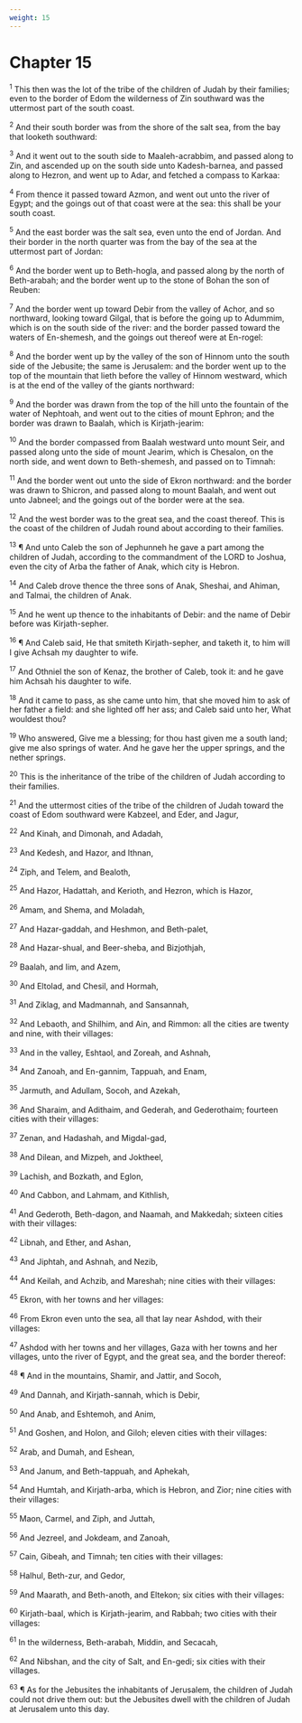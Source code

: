 ```yaml
---
weight: 15
---
```


# Chapter 15

<sup>1</sup> This then was the lot of the tribe of the children of Judah by their families; even to the border of Edom the wilderness of Zin southward was the uttermost part of the south coast. 

<sup>2</sup> And their south border was from the shore of the salt sea, from the bay that looketh southward: 

<sup>3</sup> And it went out to the south side to Maaleh-acrabbim, and passed along to Zin, and ascended up on the south side unto Kadesh-barnea, and passed along to Hezron, and went up to Adar, and fetched a compass to Karkaa: 

<sup>4</sup> From thence it passed toward Azmon, and went out unto the river of Egypt; and the goings out of that coast were at the sea: this shall be your south coast. 

<sup>5</sup> And the east border was the salt sea, even unto the end of Jordan. And their border in the north quarter was from the bay of the sea at the uttermost part of Jordan: 

<sup>6</sup> And the border went up to Beth-hogla, and passed along by the north of Beth-arabah; and the border went up to the stone of Bohan the son of Reuben: 

<sup>7</sup> And the border went up toward Debir from the valley of Achor, and so northward, looking toward Gilgal, that is before the going up to Adummim, which is on the south side of the river: and the border passed toward the waters of En-shemesh, and the goings out thereof were at En-rogel: 

<sup>8</sup> And the border went up by the valley of the son of Hinnom unto the south side of the Jebusite; the same is Jerusalem: and the border went up to the top of the mountain that lieth before the valley of Hinnom westward, which is at the end of the valley of the giants northward: 

<sup>9</sup> And the border was drawn from the top of the hill unto the fountain of the water of Nephtoah, and went out to the cities of mount Ephron; and the border was drawn to Baalah, which is Kirjath-jearim: 

<sup>10</sup> And the border compassed from Baalah westward unto mount Seir, and passed along unto the side of mount Jearim, which is Chesalon, on the north side, and went down to Beth-shemesh, and passed on to Timnah: 

<sup>11</sup> And the border went out unto the side of Ekron northward: and the border was drawn to Shicron, and passed along to mount Baalah, and went out unto Jabneel; and the goings out of the border were at the sea. 

<sup>12</sup> And the west border was to the great sea, and the coast thereof. This is the coast of the children of Judah round about according to their families. 

<sup>13</sup> ¶ And unto Caleb the son of Jephunneh he gave a part among the children of Judah, according to the commandment of the LORD to Joshua, even the city of Arba the father of Anak, which city is Hebron. 

<sup>14</sup> And Caleb drove thence the three sons of Anak, Sheshai, and Ahiman, and Talmai, the children of Anak. 

<sup>15</sup> And he went up thence to the inhabitants of Debir: and the name of Debir before was Kirjath-sepher. 

<sup>16</sup> ¶ And Caleb said, He that smiteth Kirjath-sepher, and taketh it, to him will I give Achsah my daughter to wife. 

<sup>17</sup> And Othniel the son of Kenaz, the brother of Caleb, took it: and he gave him Achsah his daughter to wife. 

<sup>18</sup> And it came to pass, as she came unto him, that she moved him to ask of her father a field: and she lighted off her ass; and Caleb said unto her, What wouldest thou? 

<sup>19</sup> Who answered, Give me a blessing; for thou hast given me a south land; give me also springs of water. And he gave her the upper springs, and the nether springs. 

<sup>20</sup> This is the inheritance of the tribe of the children of Judah according to their families. 

<sup>21</sup> And the uttermost cities of the tribe of the children of Judah toward the coast of Edom southward were Kabzeel, and Eder, and Jagur, 

<sup>22</sup> And Kinah, and Dimonah, and Adadah, 

<sup>23</sup> And Kedesh, and Hazor, and Ithnan, 

<sup>24</sup> Ziph, and Telem, and Bealoth, 

<sup>25</sup> And Hazor, Hadattah, and Kerioth, and Hezron, which is Hazor, 

<sup>26</sup> Amam, and Shema, and Moladah, 

<sup>27</sup> And Hazar-gaddah, and Heshmon, and Beth-palet, 

<sup>28</sup> And Hazar-shual, and Beer-sheba, and Bizjothjah, 

<sup>29</sup> Baalah, and Iim, and Azem, 

<sup>30</sup> And Eltolad, and Chesil, and Hormah, 

<sup>31</sup> And Ziklag, and Madmannah, and Sansannah, 

<sup>32</sup> And Lebaoth, and Shilhim, and Ain, and Rimmon: all the cities are twenty and nine, with their villages: 

<sup>33</sup> And in the valley, Eshtaol, and Zoreah, and Ashnah, 

<sup>34</sup> And Zanoah, and En-gannim, Tappuah, and Enam, 

<sup>35</sup> Jarmuth, and Adullam, Socoh, and Azekah, 

<sup>36</sup> And Sharaim, and Adithaim, and Gederah, and Gederothaim; fourteen cities with their villages: 

<sup>37</sup> Zenan, and Hadashah, and Migdal-gad, 

<sup>38</sup> And Dilean, and Mizpeh, and Joktheel, 

<sup>39</sup> Lachish, and Bozkath, and Eglon, 

<sup>40</sup> And Cabbon, and Lahmam, and Kithlish, 

<sup>41</sup> And Gederoth, Beth-dagon, and Naamah, and Makkedah; sixteen cities with their villages: 

<sup>42</sup> Libnah, and Ether, and Ashan, 

<sup>43</sup> And Jiphtah, and Ashnah, and Nezib, 

<sup>44</sup> And Keilah, and Achzib, and Mareshah; nine cities with their villages: 

<sup>45</sup> Ekron, with her towns and her villages: 

<sup>46</sup> From Ekron even unto the sea, all that lay near Ashdod, with their villages: 

<sup>47</sup> Ashdod with her towns and her villages, Gaza with her towns and her villages, unto the river of Egypt, and the great sea, and the border thereof: 

<sup>48</sup> ¶ And in the mountains, Shamir, and Jattir, and Socoh, 

<sup>49</sup> And Dannah, and Kirjath-sannah, which is Debir, 

<sup>50</sup> And Anab, and Eshtemoh, and Anim, 

<sup>51</sup> And Goshen, and Holon, and Giloh; eleven cities with their villages: 

<sup>52</sup> Arab, and Dumah, and Eshean, 

<sup>53</sup> And Janum, and Beth-tappuah, and Aphekah, 

<sup>54</sup> And Humtah, and Kirjath-arba, which is Hebron, and Zior; nine cities with their villages: 

<sup>55</sup> Maon, Carmel, and Ziph, and Juttah, 

<sup>56</sup> And Jezreel, and Jokdeam, and Zanoah, 

<sup>57</sup> Cain, Gibeah, and Timnah; ten cities with their villages: 

<sup>58</sup> Halhul, Beth-zur, and Gedor, 

<sup>59</sup> And Maarath, and Beth-anoth, and Eltekon; six cities with their villages: 

<sup>60</sup> Kirjath-baal, which is Kirjath-jearim, and Rabbah; two cities with their villages: 

<sup>61</sup> In the wilderness, Beth-arabah, Middin, and Secacah, 

<sup>62</sup> And Nibshan, and the city of Salt, and En-gedi; six cities with their villages. 

<sup>63</sup> ¶ As for the Jebusites the inhabitants of Jerusalem, the children of Judah could not drive them out: but the Jebusites dwell with the children of Judah at Jerusalem unto this day. 


